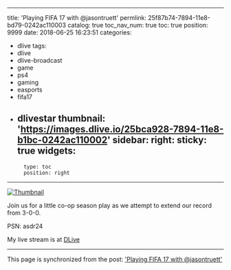 
---
title: 'Playing FIFA 17 with @jasontruett'
permlink: 25f87b74-7894-11e8-bd79-0242ac110003
catalog: true
toc_nav_num: true
toc: true
position: 9999
date: 2018-06-25 16:23:51
categories:
- dlive
tags:
- dlive
- dlive-broadcast
- game
- ps4
- gaming
- easports
- fifa17
- dlivestar
thumbnail: 'https://images.dlive.io/25bca928-7894-11e8-b1bc-0242ac110002'
sidebar:
    right:
        sticky: true
widgets:
    -
        type: toc
        position: right
---


[![Thumbnail](https://images.dlive.io/25bca928-7894-11e8-b1bc-0242ac110002)](https://dlive.io/livestream/patrickulrich/25f87b74-7894-11e8-bd79-0242ac110003)

Join us for a little co-op season play as we attempt to extend our record from 3-0-0.

PSN: asdr24

My live stream is at [DLive](https://dlive.io/livestream/patrickulrich/25f87b74-7894-11e8-bd79-0242ac110003)

- - -

This page is synchronized from the post: ['Playing FIFA 17 with @jasontruett'](https://steemit.com/@patrickulrich/25f87b74-7894-11e8-bd79-0242ac110003)
